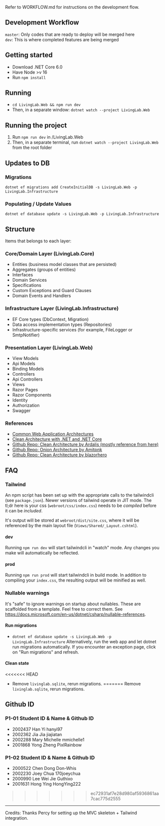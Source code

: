 Refer to WORKFLOW.md for instructions on the development flow.

## Development Workflow
```master```: Only codes that are ready to deploy will be merged here
<br>
```dev```: This is where completed features are being merged

## Getting started
- Download .NET Core 6.0
- Have Node >v 16
- Run `npm install` 

## Running
- `cd LivingLab.Web && npm run dev`
- Then, in a separate window: `dotnet watch --project LivingLab.Web`

## Running the project
1. Run `npm run dev` in /LivingLab.Web
2. Then, in a separate terminal, run `dotnet watch --project LivingLab.Web` from the root folder 


## Updates to DB 
### Migrations
`dotnet ef migrations add CreateInitialDB -s LivingLab.Web -p LivingLab.Infrastructure`

### Populating / Update Values
`dotnet ef database update -s LivingLab.Web -p LivingLab.Infrastructure`

## Structure
Items that belongs to each layer:
### Core/Domain Layer (LivingLab.Core)
- Entities (business model classes that are persisted)
- Aggregates (groups of entities)
- Interfaces
- Domain Services
- Specifications
- Custom Exceptions and Guard Clauses
- Domain Events and Handlers

### Infrastructure Layer (LivingLab.Infrastructure)
- EF Core types (DbContext, Migration)
- Data access implementation types (Repositories)
- Infrastructure-specific services (for example, FileLogger or SmtpNotifier)

### Presentation Layer (LivingLab.Web)
- View Models
- Api Models
- Binding Models
- Controllers
- Api Controllers
- Views
- Razor Pages
- Razor Components
- Identity
- Authorization
- Swagger 

### References
- [Common Web Application Architectures](https://docs.microsoft.com/en-us/dotnet/architecture/modern-web-apps-azure/common-web-application-architectures)
- [Clean Architecture with .NET and .NET Core](https://medium.com/dotnet-hub/clean-architecture-with-dotnet-and-dotnet-core-aspnetcore-overview-introduction-getting-started-ec922e53bb97#:~:text=With%20Clean%20Architecture%2C%20the%20Domain,different%20kinds%20of%20business%20logic.)
- [Github Repo: Clean Architecture by Ardalis (mostly reference from here)](https://github.com/ardalis/CleanArchitecture)
- [Github Repo: Onion Architecture by Amitpnk](https://github.com/Amitpnk/Onion-architecture-ASP.NET-Core)
- [Github Repo: Clean Architecture by blazorhero](https://github.com/blazorhero/CleanArchitecture)

## FAQ
### Tailwind
An npm script has been set up with the appropriate calls to the tailwindcli (see `package.json`). Newer versions of tailwind operate in JIT mode. The tl;dr here is your css (`webroot/css/index.css`) needs to be *compiled* before it can be *included*. 

It's output will be stored at `webroot/dist/site.css`, where it will be referenced by the main layout file (`Views/Shared/_Layout.cshtml`).

#### dev
Running `npm run dev` will start tailwindcli in "watch" mode. Any changes you make will automatically be reflected.

#### prod
Running `npm run prod` will start tailwindcli in build mode. In addition to compiling your `index.css`, the resulting output will be minified as well.

### Nullable warnings
It's "safe" to ignore warnings on startup about nullables. These are scaffolded from a template. Feel free to correct them. See https://docs.microsoft.com/en-us/dotnet/csharp/nullable-references.


#### Run migrations
- `dotnet ef database update -s LivingLab.Web -p LivingLab.Infrastructure`
Alternatively, run the web app and let dotnet run migrations automatically. If you encounter an exception page, click on "Run migrations" and refresh.

#### Clean state
<<<<<<< HEAD
- Remove `livinglab.sqlite`, rerun migrations.
=======
Remove `livinglab.sqlite`, rerun migrations.

## Github ID
### P1-01 Student ID & Name & Github ID
- 2002437 Han Yi hanyi97
- 2002362 Jia Jia jiajiatan
- 2002288 Mary Michelle mmichelle1
- 2001868 Yong Zheng PixlRainbow
### P1-02 Student ID & Name & Github ID
- 2000522 Chen Dong Don-Whis
- 2002230 Joey Chua 170joeychua
- 2000990 Lee Wei Jie Guthixo
- 2001631 Hong Ying HongYing222
>>>>>>> ec72931af7e28d980af5936861aa7cac775d2555
---

Credits: Thanks Percy for setting up the MVC skeleton + Tailwind integration.
